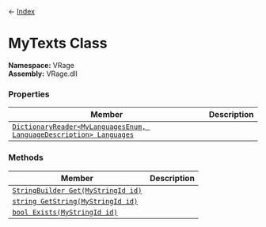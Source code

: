 ← [Index](index.md)
# MyTexts Class
**Namespace:** VRage  
**Assembly:** VRage.dll  
### Properties
|Member|Description|
|---|---|
|[`DictionaryReader<MyLanguagesEnum, LanguageDescription> Languages`](VRage.Languages)||
### Methods
|Member|Description|
|---|---|
|[`StringBuilder Get(MyStringId id)`](VRage.Get)||
|[`string GetString(MyStringId id)`](VRage.GetString)||
|[`bool Exists(MyStringId id)`](VRage.Exists)||
